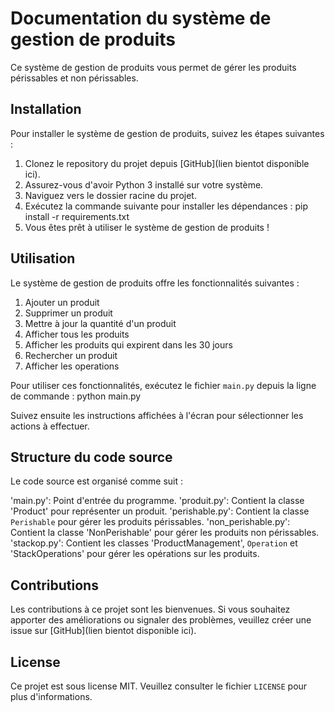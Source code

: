 # Documentation du système de gestion de produits

Ce système de gestion de produits vous permet de gérer les produits périssables et non périssables.

## Installation

Pour installer le système de gestion de produits, suivez les étapes suivantes :

1. Clonez le repository du projet depuis [GitHub](lien bientot disponible ici).
2. Assurez-vous d'avoir Python 3 installé sur votre système.
3. Naviguez vers le dossier racine du projet.
4. Exécutez la commande suivante pour installer les dépendances :
   pip install -r requirements.txt
5. Vous êtes prêt à utiliser le système de gestion de produits !

## Utilisation

Le système de gestion de produits offre les fonctionnalités suivantes :

1. Ajouter un produit
2. Supprimer un produit
3. Mettre à jour la quantité d'un produit
4. Afficher tous les produits
5. Afficher les produits qui expirent dans les 30 jours
6. Rechercher un produit
7. Afficher les operations

Pour utiliser ces fonctionnalités, exécutez le fichier `main.py` depuis la ligne de commande :
python main.py

Suivez ensuite les instructions affichées à l'écran pour sélectionner les actions à effectuer.

## Structure du code source

Le code source est organisé comme suit :

'main.py': Point d'entrée du programme.
'produit.py': Contient la classe 'Product' pour représenter un produit.
'perishable.py': Contient la classe `Perishable` pour gérer les produits périssables.
'non_perishable.py': Contient la classe 'NonPerishable' pour gérer les produits non périssables.
'stackop.py': Contient les classes 'ProductManagement', `Operation` et 'StackOperations' pour gérer les opérations sur les produits.

## Contributions

Les contributions à ce projet sont les bienvenues. Si vous souhaitez apporter des améliorations ou signaler des problèmes, veuillez créer une issue sur [GitHub](lien bientot disponible ici).

## License

Ce projet est sous license MIT. Veuillez consulter le fichier `LICENSE` pour plus d'informations.
